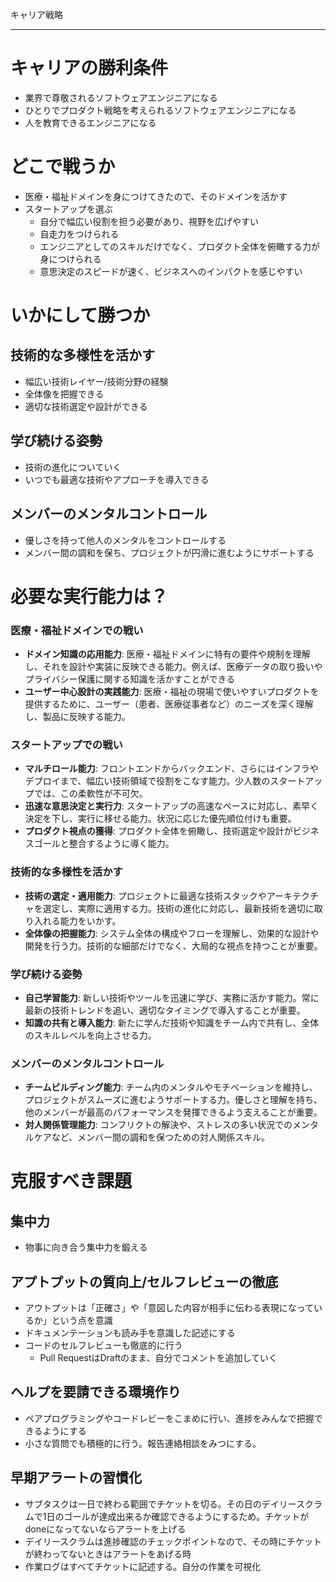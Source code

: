 キャリア戦略

---

# キャリアの勝利条件
* 業界で尊敬されるソフトウェアエンジニアになる
* ひとりでプロダクト戦略を考えられるソフトウェアエンジニアになる
* 人を教育できるエンジニアになる

# どこで戦うか
* 医療・福祉ドメインを身につけてきたので、そのドメインを活かす
* スタートアップを選ぶ
  * 自分で幅広い役割を担う必要があり、視野を広げやすい
  * 自走力をつけられる
  * エンジニアとしてのスキルだけでなく、プロダクト全体を俯瞰する力が身につけられる
  * 意思決定のスピードが速く、ビジネスへのインパクトを感じやすい
 
# いかにして勝つか
## 技術的な多様性を活かす
* 幅広い技術レイヤー/技術分野の経験
* 全体像を把握できる
* 適切な技術選定や設計ができる

## 学び続ける姿勢
* 技術の進化についていく
* いつでも最適な技術やアプローチを導入できる

## メンバーのメンタルコントロール
* 優しさを持って他人のメンタルをコントロールする
* メンバー間の調和を保ち、プロジェクトが円滑に進むようにサポートする

# 必要な実行能力は？

### 医療・福祉ドメインでの戦い
- **ドメイン知識の応用能力**: 医療・福祉ドメインに特有の要件や規制を理解し、それを設計や実装に反映できる能力。例えば、医療データの取り扱いやプライバシー保護に関する知識を活かすことができる
- **ユーザー中心設計の実践能力**: 医療・福祉の現場で使いやすいプロダクトを提供するために、ユーザー（患者、医療従事者など）のニーズを深く理解し、製品に反映する能力。

### スタートアップでの戦い
- **マルチロール能力**: フロントエンドからバックエンド、さらにはインフラやデプロイまで、幅広い技術領域で役割をこなす能力。少人数のスタートアップでは、この柔軟性が不可欠。
- **迅速な意思決定と実行力**: スタートアップの高速なペースに対応し、素早く決定を下し、実行に移せる能力。状況に応じた優先順位付けも重要。
- **プロダクト視点の獲得**: プロダクト全体を俯瞰し、技術選定や設計がビジネスゴールと整合するように導く能力。

### 技術的な多様性を活かす
- **技術の選定・適用能力**: プロジェクトに最適な技術スタックやアーキテクチャを選定し、実際に適用する力。技術の進化に対応し、最新技術を適切に取り入れる能力をいかす。
- **全体像の把握能力**: システム全体の構成やフローを理解し、効果的な設計や開発を行う力。技術的な細部だけでなく、大局的な視点を持つことが重要。

### 学び続ける姿勢
- **自己学習能力**: 新しい技術やツールを迅速に学び、実務に活かす能力。常に最新の技術トレンドを追い、適切なタイミングで導入することが重要。
- **知識の共有と導入能力**: 新たに学んだ技術や知識をチーム内で共有し、全体のスキルレベルを向上させる力。

### メンバーのメンタルコントロール
- **チームビルディング能力**: チーム内のメンタルやモチベーションを維持し、プロジェクトがスムーズに進むようサポートする力。優しさと理解を持ち、他のメンバーが最高のパフォーマンスを発揮できるよう支えることが重要。
- **対人関係管理能力**: コンフリクトの解決や、ストレスの多い状況でのメンタルケアなど、メンバー間の調和を保つための対人関係スキル。


# 克服すべき課題
## 集中力
* 物事に向き合う集中力を鍛える

## アプトプットの質向上/セルフレビューの徹底
* アウトプットは「正確さ」や「意図した内容が相手に伝わる表現になっているか」という点を意識
* ドキュメンテーションも読み手を意識した記述にする
* コードのセルフレビューも徹底的に行う
  * Pull RequestはDraftのまま、自分でコメントを追加していく

## ヘルプを要請できる環境作り
* ペアプログラミングやコードレビーをこまめに行い、進捗をみんなで把握できるようにする
* 小さな質問でも積極的に行う。報告連絡相談をみつにする。

## 早期アラートの習慣化
* サブタスクは一日で終わる範囲でチケットを切る。その日のデイリースクラムで1日のゴールが達成出来るか確認できるようにするため。チケットがdoneになってないならアラートを上げる
* デイリースクラムは進捗確認のチェックポイントなので、その時にチケットが終わってないときはアラートをあげる時
* 作業ログはすべてチケットに記述する。自分の作業を可視化
